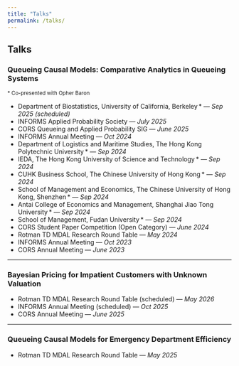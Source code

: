 ```yaml
---
title: "Talks"
permalink: /talks/
---
```



## Talks

### Queueing Causal Models: Comparative Analytics in Queueing Systems  
<sub>* Co-presented with Opher Baron</sub>
- Department of Biostatistics, University of California, Berkeley * — *Sep 2025 (scheduled)*  
- INFORMS Applied Probability Society — *July 2025*  
- CORS Queueing and Applied Probability SIG — *June 2025*  
- INFORMS Annual Meeting — *Oct 2024*  
- Department of Logistics and Maritime Studies, The Hong Kong Polytechnic University * — *Sep 2024*  
- IEDA, The Hong Kong University of Science and Technology * — *Sep 2024*  
- CUHK Business School, The Chinese University of Hong Kong * — *Sep 2024*  
- School of Management and Economics, The Chinese University of Hong Kong, Shenzhen * — *Sep 2024*  
- Antai College of Economics and Management, Shanghai Jiao Tong University * — *Sep 2024*  
- School of Management, Fudan University * — *Sep 2024*  
- CORS Student Paper Competition (Open Category) — *June 2024*  
- Rotman TD MDAL Research Round Table — *May 2024*  
- INFORMS Annual Meeting — *Oct 2023*  
- CORS Annual Meeting — *June 2023*  


---

### Bayesian Pricing for Impatient Customers with Unknown Valuation

- Rotman TD MDAL Research Round Table (scheduled) — *May 2026*  
- INFORMS Annual Meeting (scheduled) — *Oct 2025*  
- CORS Annual Meeting — *June 2025*

---

### Queueing Causal Models for Emergency Department Efficiency

- Rotman TD MDAL Research Round Table — *May 2025*


